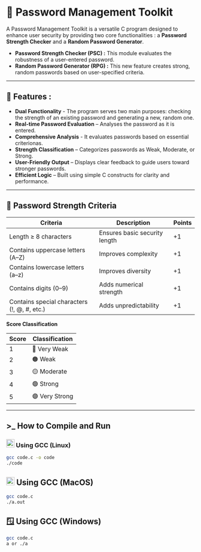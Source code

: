 # 🔑 Password Management Toolkit

A Password Management Toolkit is a versatile C program designed to enhance user security by providing two core functionalities : a **Password Strength Checker** and a **Random Password Generator**.

- **Password Strength Checker (PSC) :** This module evaluates the robustness of a user-entered password. 
- **Random Password Generator (RPG) :** This new feature creates strong, random passwords based on user-specified criteria. 

---

## 🧠 Features  :

 * **Dual Functionality** - The program serves two main purposes: checking the strength of an existing password and generating a new, random one.
 * **Real-time Password Evaluation** – Analyses the password as it is entered.
 * **Comprehensive Analysis** - It evaluates passwords based on essential criterionas.    
 * **Strength Classification** – Categorizes passwords as Weak, Moderate, or Strong.
 * **User-Friendly Output** – Displays clear feedback to guide users toward stronger passwords.
 * **Efficient Logic** – Built using simple C constructs for clarity and performance.
   
---

## 🧩 Password Strength Criteria  

| Criteria | Description | Points |
|-----------|--------------|--------|
| Length ≥ 8 characters | Ensures basic security length | +1 |
| Contains uppercase letters (A–Z) | Improves complexity | +1 |
| Contains lowercase letters (a–z) | Improves diversity | +1 |
| Contains digits (0–9) | Adds numerical strength | +1 |
| Contains special characters (!, @, #, etc.) | Adds unpredictability | +1 |

**Score Classification**  

| Score | Classification |
|--------|----------------|
| 1 | 🔴 Very Weak |
| 2 | 🟠 Weak |
| 3 | 🟡 Moderate |
| 4 | 🟢 Strong |
| 5 | 🟣 Very Strong |

---

## >_  How to Compile and Run  

### <img src="https://skillicons.dev/icons?i=linux" width="22" height="22" alt="Linux"/> Using GCC (Linux)
```bash
gcc code.c -o code
./code
```
##  <img src="https://skillicons.dev/icons?i=apple" width="22" height="22" alt="Apple"/> Using GCC (MacOS)
```bash
gcc code.c
./a.out
```
## **🪟** Using GCC (Windows)
```bash
gcc code.c
a or ./a

